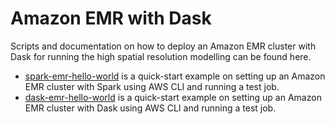 # Amazon EMR with Dask

Scripts and documentation on how to deploy an Amazon EMR cluster with Dask for running the high spatial resolution modelling can be found here.
- [spark-emr-hello-world](spark-emr-hello-world) is a quick-start example on setting up an Amazon EMR cluster with Spark using AWS CLI and running a test job.
- [dask-emr-hello-world](dask-emr-hello-world) is a quick-start example on setting up an Amazon EMR cluster with Dask using AWS CLI and running a test job.
